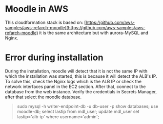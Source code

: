 # Moodle in AWS

This cloudformation stack is based on:
[https://github.com/aws-samples/aws-refarch-moodle](https://github.com/aws-samples/aws-refarch-moodle)
it is the same architecture but with aurora-MySQL and Nginx.

# Error during installation
  
During the installation, moodle will detect that it is not the same IP with which the installation was started, this is because it will detect the ALB's IP.  
To solve this, check the Nginx logs which is the ALB IP or check the network interfaces panel in the EC2 section. After that, connect to the database from the web instance. Verify the credentials in Secrets Manager, after that select the moodle database.
> sudo mysql -h writer-endpoint-db -u db-user -p
>show databases;
>use moodle-db;
>select lastip from mdl_user;
>update mdl_user set lastip='alb-ip' where username='admin';
